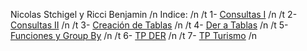 Nicolas Stchigel y Ricci Benjamin /n
Indice: /n
/t  1- [Consultas I](/CONSULTAS1) /n
/t  2- [Consultas II](/CONSULTAS2) /n
/t  3- [Creación de Tablas](/CREACIONDETABLAS) /n
/t  4- [Der a Tablas](/DER%20A%20TABLAS) /n
/t  5- [Funciones y Group By](/FUNCIONESYGROUPBY) /n
/t  6- [TP DER](/TP%20DER) /n
/t  7- [TP Turismo](/TPTURISMO) /n
